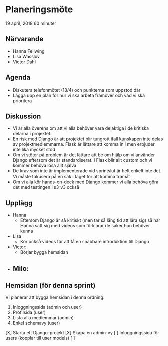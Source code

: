 # Planeringsmöte
19 april, 2018
60 minuter

## Närvarande
* Hanna Fellwing
* Lisa Wasslöv
* Victor Dahl

## Agenda
* Diskutera telefonmötet (18/4) och punkterna som uppstod där
* Lägga upp en plan för hur vi ska arbeta framöver och vad vi ska prioritera

## Diskussion
* Vi är alla överens om att vi alla behöver vara delaktiga i de kritiska delarna i projektet.
* En risk med Django är att projektet blir tungrott ifall kunskapen inte delas av projektmedlemmarna. Flask är lättare att komma in i men erbjuder inte lika mycket stöd
* Om vi stöter på problem är det lättare att be om hjälp om vi använder Django eftersom det är standardiserat. I Flask blir allt custom och vi kommer behöva lösa allt själva
* De krav som inte är implementerade vid sprintslut är helt enkelt inte det. Vi måste fokusera på en sak i taget för att komma framåt
* Om vi alla kör hands-on-deck med Django kommer vi alla behöva göra det med testingen i s3_v3 också


## Upplägg
* Hanna
    - Eftersom Django är så kritiskt (men tar så lång tid att lära sig) så har Hanna satt sig med videos som förklarar de saker hon behöver kunna
* Lisa
    - Kör också videos för att få en snabbare introduktion till Django
* Victor: 	
    - Börjar bygga hemsidan
* Milo: 
    - 	


## Hemsidan (för denna sprint)
Vi planerar att bygga hemsidan i denna ordning:
1. Inloggningssida (admin och user)
2. Profilsida (user)
3. Lista alla medlemmar (admin)
4. Enkel schemavy (user)

[X] Starta ett Django-projekt
[X] Skapa en admin-vy
[ ] Inloggningssida för users (kopplar till user models)
[ ]

